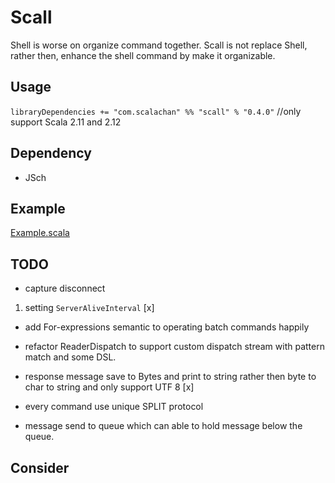# Scall
Shell is worse on organize command together. Scall is not replace Shell, rather then, enhance the shell command by make it organizable.

## Usage
`libraryDependencies += "com.scalachan" %% "scall" % "0.4.0"` //only support Scala 2.11 and 2.12

## Dependency
- JSch

## Example
[Example.scala](https://github.com/LoranceChen/scall/blob/master/src/test/scala/Example.scala)

## TODO
- capture disconnect
 1. setting `ServerAliveInterval` [x]

- add For-expressions semantic to operating batch commands happily
- refactor ReaderDispatch to support custom dispatch stream with pattern match and some DSL.
- response message save to Bytes and print to string rather then byte to char to string and only support UTF 8 [x]
- every command use unique SPLIT protocol


- message send to queue which can able to hold message below the queue.

## Consider
